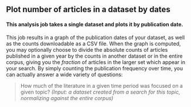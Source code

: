 ## Plot number of articles in a dataset by dates

#### This analysis job takes a single dataset and plots it by publication date.

This job results in a graph of the publication dates of your dataset, as well as the counts downloadable as a CSV file.  When the graph is computed, you may optionally choose to divide the absolute counts of articles published in a given year by the counts in another dataset or in the entire corpus, giving you the *fraction* of articles in the larger set which appear in your search.  By simply counting the publication frequency over time, you can actually answer a wide variety of questions:

> How much of the literature in a given time period was focused on a given topic? *(Input: a dataset created from a search for this topic, normalizing against the entire corpus)*
